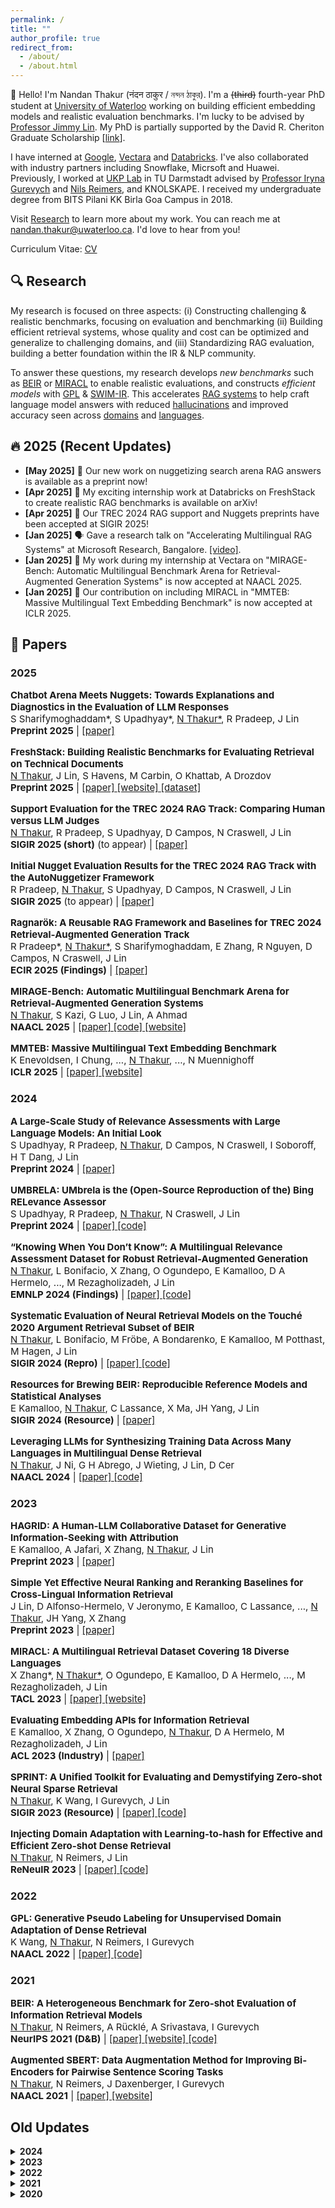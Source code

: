 ```yaml
---
permalink: /
title: ""
author_profile: true
redirect_from:
  - /about/
  - /about.html
---
```


:wave: Hello! I'm Nandan Thakur (नंदन ठाकुर / নন্দন ঠাকুর). I'm a ~~(third)~~ fourth-year PhD student at [University of Waterloo](https://cs.uwaterloo.ca/) working on building efficient embedding models and realistic evaluation benchmarks. I'm lucky to be advised by [Professor Jimmy Lin](https://cs.uwaterloo.ca/~jimmylin/). My PhD is partially supported by the David R. Cheriton Graduate Scholarship [[link](https://cs.uwaterloo.ca/current-graduate-students/funding-and-awards/david-r-cheriton-graduate-scholarship)]. 

I have interned at [Google](https://research.google/), [Vectara](https://vectara.com/) and [Databricks](https://www.databricks.com/research/mosaic). I've also collaborated with industry partners including Snowflake, Micrsoft and Huawei. Previously, I worked at [UKP Lab](https://www.informatik.tu-darmstadt.de/ukp/ukp_home/index.en.jsp) in TU Darmstadt advised by [Professor Iryna Gurevych](https://www.informatik.tu-darmstadt.de/ukp/ukp_home/head_ukp/index.en.jsp) and [Nils Reimers](https://www.nils-reimers.de/), and KNOLSKAPE. I received my undergraduate degree from BITS Pilani KK Birla Goa Campus in 2018.

Visit [Research](/publications/) to learn more about my work. You can reach me at nandan.thakur@uwaterloo.ca. I'd love to hear from you!

Curriculum Vitae: [CV](https://thakur-nandan.github.io/files/Nandan_Thakur_CV_latest.pdf)

<!-- <span style="color:red">PS: I will be in the academic job market in 2026!</span> -->

## :mag: Research

My research is focused on three aspects: (i) Constructing challenging & realistic benchmarks, focusing on evaluation and benchmarking (ii) Building efficient retrieval systems, whose quality and cost can be optimized and generalize to challenging domains, and (iii) Standardizing RAG evaluation, building a better foundation within the IR & NLP community. 

To answer these questions, my research develops *new benchmarks* such as [BEIR](http://beir.io) or [MIRACL](http://miracl.ai) to enable realistic evaluations, and constructs *efficient models* with [GPL](https://arxiv.org/abs/2205.11498) & [SWIM-IR](https://arxiv.org/abs/2311.05800). This accelerates [RAG systems](https://trec-rag.github.io) to help craft language model answers with reduced [hallucinations](https://aclanthology.org/2024.findings-emnlp.730/) and improved accuracy seen across [domains]() and [languages](https://arxiv.org/abs/2410.13716).

## :fire: 2025 (Recent Updates)
- **[May 2025]** :page_facing_up: Our new work on nuggetizing search arena RAG answers is available as a preprint now!
- **[Apr 2025]** :page_facing_up: My exciting internship work at Databricks on FreshStack to create realistic RAG benchmarks is available on arXiv!
- **[Apr 2025]** :partying_face: Our TREC 2024 RAG support and Nuggets preprints have been accepted at SIGIR 2025!
- **[Jan 2025]** :speaking_head: Gave a research talk on "Accelerating Multilingual RAG Systems" at Microsoft Research, Bangalore. [[video]](https://www.youtube.com/watch?v=usvu6Sk1ynk).
- **[Jan 2025]** :page_facing_up: My work during my internship at Vectara on "MIRAGE-Bench: Automatic Multilingual Benchmark Arena for Retrieval-Augmented Generation Systems" is now accepted at NAACL 2025.
- **[Jan 2025]** :page_facing_up: Our contribution on including MIRACL in "MMTEB: Massive Multilingual Text Embedding Benchmark" is now accepted at ICLR 2025.

## :scroll: Papers

### 2025 
<p style="font-size: 15px;">
  <strong>Chatbot Arena Meets Nuggets: Towards Explanations and Diagnostics in the Evaluation of LLM Responses</strong><br>
  S Sharifymoghaddam*, S Upadhyay*, <u>N Thakur*</u>, R Pradeep, J Lin<br>
  <strong>Preprint 2025</strong> |
  <span class="publication-links">
    <a href="https://arxiv.org/abs/2504.20006" class="paper">
      <i class="fas fa-file-alt"></i> [paper]
    </a>
  </span>
</p>

<p style="font-size: 15px;">
  <strong>FreshStack: Building Realistic Benchmarks for Evaluating Retrieval on Technical Documents</strong><br>
  <u>N Thakur</u>, J Lin, S Havens, M Carbin, O Khattab, A Drozdov<br>
  <strong>Preprint 2025</strong> |
  <span class="publication-links">
    <a href="https://arxiv.org/abs/2504.13128" class="paper">
      <i class="fas fa-file-alt"></i> [paper]
    </a>
    <a href="https://fresh-stack.github.io" class="website">
      <i class="fas fa-globe"></i> [website]
    </a>
    <a href="https://huggingface.co/freshstack" class="dataset">
      <i class="fas fa-database"></i> [dataset]
    </a>
  </span>
</p>

<p style="font-size: 15px;">
  <strong>Support Evaluation for the TREC 2024 RAG Track: Comparing Human versus LLM Judges</strong><br>
  <u>N Thakur</u>, R Pradeep, S Upadhyay, D Campos, N Craswell, J Lin<br>
  <strong>SIGIR 2025 (short)</strong> (to appear) |
  <span class="publication-links">
    <a href="https://arxiv.org/abs/2504.15205" class="paper">
      <i class="fas fa-file-alt"></i> [paper]
    </a>
  </span>
</p>

<p style="font-size: 15px;">
  <strong>Initial Nugget Evaluation Results for the TREC 2024 RAG Track with the AutoNuggetizer Framework</strong><br>
  R Pradeep, <u>N Thakur</u>, S Upadhyay, D Campos, N Craswell, J Lin<br>
<strong>SIGIR 2025</strong> (to appear) |
  <span class="publication-links">
    <a href="https://arxiv.org/abs/2411.09607" class="paper">
      <i class="fas fa-file-alt"></i> [paper]
    </a>
  </span>
</p>

<p style="font-size: 15px;">
  <strong>Ragnarök: A Reusable RAG Framework and Baselines for TREC 2024 Retrieval-Augmented Generation Track</strong><br>
  R Pradeep*, <u>N Thakur*</u>, S Sharifymoghaddam, E Zhang, R Nguyen, D Campos, N Craswell, J Lin<br>
  <strong>ECIR 2025 (Findings)</strong> |
  <span class="publication-links">
    <a href="https://arxiv.org/abs/2411.09607" class="paper">
      <i class="fas fa-file-alt"></i> [paper]
    </a>
  </span>
</p>

<p style="font-size: 15px;">
  <strong>MIRAGE-Bench: Automatic Multilingual Benchmark Arena for Retrieval-Augmented Generation Systems</strong><br>
  <u>N Thakur</u>, S Kazi, G Luo, J Lin, A Ahmad<br>
  <strong>NAACL 2025</strong> |
  <span class="publication-links">
    <a href="https://arxiv.org/abs/2410.13716" class="paper">
      <i class="fas fa-file-alt"></i> [paper]
    </a>
    <a href="https://github.com/vectara/mirage-bench" class="code">
      <i class="fas fa-code"></i> [code]
    </a>
    <a href="https://mirage-bench.github.io" class="website">
      <i class="fas fa-globe"></i> [website]
    </a>
  </span>
</p>

<p style="font-size: 15px;">
  <strong>MMTEB: Massive Multilingual Text Embedding Benchmark</strong><br>
  K Enevoldsen, I Chung, ..., <u>N Thakur</u>, ..., N Muennighoff<br>
  <strong>ICLR 2025</strong> |
  <span class="publication-links">
    <a href="https://openreview.net/forum?id=zl3pfz4VCV" class="paper">
      <i class="fas fa-file-alt"></i> [paper]
    </a>
    <a href="https://huggingface.co/spaces/mteb/leaderboard" class="website">
      <i class="fas fa-globe"></i> [website]
    </a>
  </span>
</p>

### 2024 

<p style="font-size: 15px;">
  <strong>A Large-Scale Study of Relevance Assessments with Large Language Models: An Initial Look</strong><br>
  S Upadhyay, R Pradeep, <u>N Thakur</u>, D Campos, N Craswell, I Soboroff, H T Dang, J Lin<br>
  <strong>Preprint 2024</strong> |
  <span class="publication-links">
    <a href="https://arxiv.org/abs/2411.08275" class="paper">
      <i class="fas fa-file-alt"></i> [paper]
    </a>
  </span>
</p>

<p style="font-size: 15px;">
  <strong>UMBRELA: UMbrela is the (Open-Source Reproduction of the) Bing RELevance Assessor</strong><br>
  S Upadhyay, R Pradeep, <u>N Thakur</u>, N Craswell, J Lin<br>
  <strong>Preprint 2024</strong> |
  <span class="publication-links">
    <a href="https://arxiv.org/abs/2406.06519" class="paper">
      <i class="fas fa-file-alt"></i> [paper]
    </a>
    <a href="https://github.com/castorini/umbrela" class="code">
      <i class="fas fa-code"></i> [code]
    </a>
  </span>
</p>

<p style="font-size: 15px;">
  <strong>“Knowing When You Don’t Know”: A Multilingual Relevance Assessment Dataset for Robust Retrieval-Augmented Generation</strong><br>
  <u>N Thakur</u>, L Bonifacio, X Zhang, O Ogundepo, E Kamalloo, D A Hermelo, ..., M Rezagholizadeh, J Lin<br>
  <strong>EMNLP 2024 (Findings)</strong> |
  <span class="publication-links">
    <a href="https://aclanthology.org/2024.findings-emnlp.730/" class="paper">
      <i class="fas fa-file-alt"></i> [paper]
    </a>
    <a href="https://github.com/project-miracl/nomiracl" class="code">
      <i class="fas fa-code"></i> [code]
    </a>
  </span>
</p>

<p style="font-size: 15px;">
  <strong>Systematic Evaluation of Neural Retrieval Models on the Touché 2020 Argument Retrieval Subset of BEIR</strong><br>
  <u>N Thakur</u>, L Bonifacio, M Fröbe, A Bondarenko, E Kamalloo, M Potthast, M Hagen, J Lin<br>
  <strong>SIGIR 2024 (Repro)</strong> |
  <span class="publication-links">
    <a href="https://dl.acm.org/doi/10.1145/3626772.3657861" class="paper">
      <i class="fas fa-file-alt"></i> [paper]
    </a>
    <a href="https://github.com/castorini/touche-error-analysis" class="code">
      <i class="fas fa-code"></i> [code]
    </a>
  </span>
</p>

<p style="font-size: 15px;">
  <strong>Resources for Brewing BEIR: Reproducible Reference Models and Statistical Analyses</strong><br>
  E Kamalloo, <u>N Thakur</u>, C Lassance, X Ma, JH Yang, J Lin<br>
  <strong>SIGIR 2024 (Resource)</strong> |
  <span class="publication-links">
    <a href="https://dl.acm.org/doi/abs/10.1145/3626772.3657862" class="paper">
      <i class="fas fa-file-alt"></i> [paper]
    </a>
  </span>
</p>

<p style="font-size: 15px;">
  <strong>Leveraging LLMs for Synthesizing Training Data Across Many Languages in Multilingual Dense Retrieval</strong><br>
  <u>N Thakur</u>, J Ni, G H Abrego, J Wieting, J Lin, D Cer<br>
  <strong>NAACL 2024</strong> |
  <span class="publication-links">
    <a href="https://aclanthology.org/2024.naacl-long.426/" class="paper">
      <i class="fas fa-file-alt"></i> [paper]
    </a>
    <a href="https://github.com/google-research-datasets/swim-ir" class="code">
      <i class="fas fa-code"></i> [code]
    </a>
  </span>
</p>

### 2023

<p style="font-size: 15px;">
  <strong>HAGRID: A Human-LLM Collaborative Dataset for Generative Information-Seeking with Attribution</strong><br>
  E Kamalloo, A Jafari, X Zhang, <u>N Thakur</u>, J Lin<br>
  <strong>Preprint 2023</strong> |
  <span class="publication-links">
    <a href="https://arxiv.org/abs/2307.16883" class="paper">
      <i class="fas fa-file-alt"></i> [paper]
    </a>
  </span>
</p>

<p style="font-size: 15px;">
  <strong>Simple Yet Effective Neural Ranking and Reranking Baselines for Cross-Lingual Information Retrieval</strong><br>
  J Lin, D Alfonso-Hermelo, V Jeronymo, E Kamalloo, C Lassance, ..., <u>N Thakur</u>, JH Yang, X Zhang<br>
  <strong>Preprint 2023</strong> |
  <span class="publication-links">
    <a href="https://arxiv.org/pdf/2304.01019" class="paper">
      <i class="fas fa-file-alt"></i> [paper]
    </a>
  </span>
</p>

<p style="font-size: 15px;">
  <strong>MIRACL: A Multilingual Retrieval Dataset Covering 18 Diverse Languages</strong><br>
  X Zhang*, <u>N Thakur*</u>, O Ogundepo, E Kamalloo, D A Hermelo, ..., M Rezagholizadeh, J Lin<br>
  <strong>TACL 2023</strong> |
  <span class="publication-links">
    <a href="https://direct.mit.edu/tacl/article/doi/10.1162/tacl_a_00595/117438" class="paper">
      <i class="fas fa-file-alt"></i> [paper]
    </a>
    <a href="https://project-miracl.github.io" class="website">
      <i class="fas fa-globe"></i> [website]
    </a>
  </span>
</p>

<p style="font-size: 15px;">
  <strong>Evaluating Embedding APIs for Information Retrieval</strong><br>
  E Kamalloo, X Zhang, O Ogundepo, <u>N Thakur</u>, D A Hermelo, M Rezagholizadeh, J Lin<br>
  <strong>ACL 2023 (Industry)</strong> |
  <span class="publication-links">
    <a href="https://aclanthology.org/2023.acl-industry.50/" class="paper">
      <i class="fas fa-file-alt"></i> [paper]
    </a>
  </span>
</p>

<p style="font-size: 15px;">
  <strong>SPRINT: A Unified Toolkit for Evaluating and Demystifying Zero-shot Neural Sparse Retrieval</strong><br>
  <u>N Thakur</u>, K Wang, I Gurevych, J Lin<br>
  <strong>SIGIR 2023 (Resource)</strong> |
  <span class="publication-links">
    <a href="https://dl.acm.org/doi/abs/10.1145/3539618.3591902" class="paper">
      <i class="fas fa-file-alt"></i> [paper]
    </a>
    <a href="https://github.com/thakur-nandan/sprint" class="code">
      <i class="fas fa-code"></i> [code]
    </a>
  </span>
</p>

<p style="font-size: 15px;">
  <strong>Injecting Domain Adaptation with Learning-to-hash for Effective and Efficient Zero-shot Dense Retrieval</strong><br>
  <u>N Thakur</u>, N Reimers, J Lin<br>
  <strong>ReNeuIR 2023</strong> |
  <span class="publication-links">
    <a href="https://dl.acm.org/doi/abs/10.1145/3539618.3591902" class="paper">
      <i class="fas fa-file-alt"></i> [paper]
    </a>
    <a href="https://github.com/thakur-nandan/income" class="code">
      <i class="fas fa-code"></i> [code]
    </a>
  </span>
</p>

### 2022

<p style="font-size: 15px;">
  <strong>GPL: Generative Pseudo Labeling for Unsupervised Domain Adaptation of Dense Retrieval</strong><br>
  K Wang, <u>N Thakur</u>, N Reimers, I Gurevych<br>
  <strong>NAACL 2022</strong> |
  <span class="publication-links">
    <a href="https://aclanthology.org/2022.naacl-main.168/" class="paper">
      <i class="fas fa-file-alt"></i> [paper]
    </a>
    <a href="https://github.com/UKPLab/gpl" class="code">
      <i class="fas fa-code"></i> [code]
    </a>
  </span>
</p>

### 2021

<p style="font-size: 15px;">
  <strong>BEIR: A Heterogeneous Benchmark for Zero-shot Evaluation of Information Retrieval Models</strong><br>
  <u>N Thakur</u>, N Reimers, A Rücklé, A Srivastava, I Gurevych<br>
  <strong>NeurIPS 2021 (D&B)</strong> |
  <span class="publication-links">
    <a href="https://arxiv.org/abs/2104.08663" class="paper">
      <i class="fas fa-file-alt"></i> [paper]
    </a>
    <a href="https://beir.ai" class="website">
      <i class="fas fa-globe"></i> [website]
    </a>
    <a href="https://beir.ai" class="code">
      <i class="fas fa-code"></i> [code]
    </a>
  </span>
</p>

<p style="font-size: 15px;">
  <strong>Augmented SBERT: Data Augmentation Method for Improving Bi-Encoders for Pairwise Sentence Scoring Tasks</strong><br>
  <u>N Thakur</u>, N Reimers, J Daxenberger, I Gurevych<br>
  <strong>NAACL 2021</strong> |
  <span class="publication-links">
    <a href="https://aclanthology.org/2021.naacl-main.28/" class="paper">
      <i class="fas fa-file-alt"></i> [paper]
    </a>
    <a href="https://sbert.net/examples/sentence_transformer/training/data_augmentation/README.html" class="website">
      <i class="fas fa-globe"></i> [website]
    </a>
  </span>
</p>

## Old Updates

<details markdown="1"><summary><b>2024</b></summary>
- **[Dec 2024]** :page_facing_up: My work on "Ragnarök: A Reusable RAG Framework and Baselines for TREC 2024 Retrieval-Augmented Generation Track" has been accepted at **ECIR 2025 (Resource)**.
- **[Sep 2024]** :computer: I started my Fall 2024 internship at <span style="color:red">Databricks</span> in San Francisco, mentored by Omar Khattab and managed by Sam Havens and Michael Carbin.
- **[Aug 2024]** :fire: We have received over 40+ participants in the first year of the TREC 2024 RAG Track. One of the best participated tracks up to date!
- **[May 2024]** :trophy: I have been awarded the <span style="color:red">David R. Cheriton Graduate Scholarship</span> starting Fall 2024 for my scholastic excellence in my PhD! [[Link]](https://cs.uwaterloo.ca/current-graduate-students/funding-and-awards/david-r-cheriton-graduate-scholarship)
- **[May 2024]** :handshake: Collaboration with Snowflake AI towards building better BEIRv2 and TREC-RAG [[blogpost]](https://www.snowflake.com/blog/snowflake-ai-research-joins-forces-with-the-university-of-waterloo/).
- **[Apr 2024]** :airplane: I will be attending in-person NAACL 2024 in Mexico City, Mexico between 16-20 June 2024 and SIGIR in Washington DC, USA between 14-18 July 2024. If interested, do reach out!
- **[Apr 2024]** :moneybag: Received a 3K USD grant from Google to attend the NAACL 2024 Conference in Mexico City, 2024.
- **[Apr 2024]** :page_facing_up: My work on "Systematic Evaluation of Neural Retrieval Models on the Touch{\'e}~2020 Argument Retrieval Subset of BEIR" has been accepted at **SIGIR 2024 (Reproduction)**.
- **[Apr 2024]** :page_facing_up: My work on "Resources for Brewing BEIR: Reproducible Reference Models and Statistical Analyses" has been accepted at **SIGIR 2024 (Resource)**.
- **[Mar 2024]** :page_facing_up: My Google internship work on "SWIM-IR: Leveraging LLMs for Synthesizing Training Data Across Many Languages in Multilingual Dense Retrieval" has been accepted at **NAACL 2024**.
- **[Feb 2024]** :bulb: Started part time research collaboration on improving multilingual RAG systems with [Vectara](https://vectara.com/).
- **[Jan 2024]** :speaking_head: Gave two research talks on "Heterogeneous Benchmarking of Information Retrieval" in IIT-D (Delhi) and IIIT-Delhi [[presentation]](https://docs.google.com/presentation/d/1IxwfL8zZnq6hn6KFuYm8vm9uM8Zq4B8d/edit#slide=id.p1) [[video]](https://www.youtube.com/watch?v=5ujaTVx-AkI).

</details>

<details markdown="1"><summary><b>2023</b></summary>

- **[Nov 2023]** :scroll: TREC RAG 2024 has been accepted and will be conducted as a shared task in TREC 2024.
- **[Nov 2023]** :newspaper: My internship work at Google is out on [Arxiv](https://arxiv.org/abs/2311.05800), dataset is released [here](https://github.com/google-research-datasets/swim-ir).
- **[Jul 2023]** :computer: I will be attending the SIGIR 2023 virtual conference being held in Taipei, Taiwan! Say hi to me (virtually)!
- **[Jul 2023]** :cityscape: I will be attending the ACL 2023 in-person conference being held in Toronto, Canada! Say hi to me!
- **[Jun 2023]** :page_facing_up: The Domain Adaptation Paper has been accepted in [ReNeuIR 2023 Workshop](https://reneuir.org/) to be held jointly with SIGIR 2023!
- **[Jun 2023]** :page_facing_up: The SPRINT Toolkit Paper has been accepted in [SIGIR 2023 Resource Track](https://sigir.org/sigir2023/)!
- **[May 2023]** :page_facing_up: The MIRACL Paper has been accepted in [TACL 2023](https://transacl.org/index.php/tacl)!
- **[May 2023]** :page_facing_up: The Evaluating Embedding API Paper has been accepted in [ACL 2023 Industry Track](https://2023.aclweb.org/calls/industry_track/)!

</details>

<details markdown="1"><summary><b>2022</b></summary>

- **[Sep 2022]** :trophy: The MIRACL Challenge was accepted in [WSDM Cup 2023](https://www.wsdm-conference.org/2023/program/wsdm-cup). The Challenge is now live and looking for participants.
- **[Aug 2022]** :briefcase: I started my Fall Internship at the Language Team in [Google Research](https://research.google/teams/language/) with Daniel Cer and Jianmo Ni.

</details>

<details markdown="1"><summary><b>2021</b></summary>

- **[Mar 2021]** :page_facing_up: Augmented SBERT got accepted as a long paper at NAACL 2021! [PDF](https://aclanthology.org/2021.naacl-main.28/)
- **[Feb 2021]** :globe_with_meridians: Designed and attended The First ELLIS NLP 2021 Workshop. [Website](https://sites.google.com/view/ellisnlp2021/organization?authuser=0#h.jhoas58vwjmn)
- **[Jan 2021]** :globe_with_meridians: Designed the Second 2021 SustaiNLP Workshop Website. [Website](https://sites.google.com/view/sustainlp2021)

</details>

<details markdown="1"><summary><b>2020</b></summary>

- **[Nov 2020]** :no_entry_sign: [Cancelled (COVID-19)] Selected to speak at PyCon Italia 2020: "Extract or Replace Keywords in sentences 28x times faster than Regex - FlashText". [Abstract](https://pycon.it/en/talk/extract-or-replace-keywords-in-sentences-28x-times-faster-than-regex-flashtexttm) [YouTube](https://www.youtube.com/watch?v=s8WP79QU1zw) [Github](https://github.com/vi3k6i5/flashtext)
- **[Jul 2020]** :trophy: ArgumenText won 4th place amongst 3000+ startups in Nordbayerischen Businessplan. [Link](https://www.baystartup.de/startupdate/aus-den-wettbewerben/sieger-der-phase-2-im-businessplan-wettbewerb-nordbayern-2020)
- **[Jul 2020]** :computer: I attended the Association for Computational Linguistics (ACL) 2020 virtual conference.

</details>
